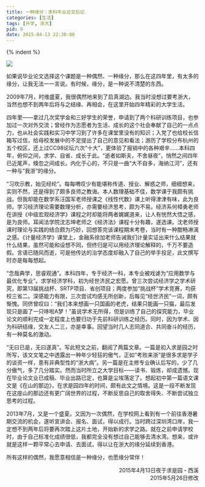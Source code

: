 ```yaml
---
title: 一种缘分：本科毕业论文后记
categories: [生活]
tags: [升学, 浙大]
pid: 9
date: 2015-04-13 22:30:00
---
```


<!-- 段首空两格 -->{% indent %} 

![](https://cos.pinlyu.com/post/2015/9-farewell.jpg#650x)

如果说毕业论文选择这个课题是一种偶然、一种缘分，那么在这四年里，有太多的缘分，让我无法一一言说。有时候，缘分，是一种说不清楚的东西。
<!--more-->

2009年7月，时维盛夏，我很偶然地来到了启真湖边。我当时没想过要考浙大，当然也想不到两年后将与之结缘、再相会，在这里开始四年精彩的大学生活。

四年里——拿过几次奖学金和三好学生的荣誉，申请到了两个科研训练项目，也参加过一次对外交流；曾经作为志愿者为生活、成长的这个社会奉献了自己的一点点力，也从社会实践和实习中学习到了许多在课堂里没有的知识；入党了也给校长信箱写过信，给母校发展中的不足提出了自己的意见和看法；游历了学校分布杭州的五个校区，还上过CC98论坛六次“十大”，更体验了报销中的各种艰辛……本科四年，俯仰之间，求学、自省、成长于此。“逝者如斯夫，不舍昼夜”，悄然之间四年已近尾声，倏忽之间成长。内化于心的，不只是一曲“大不自多，海纳江河”，还有一种与“我浙”的缘分。

“习坎示教，始见经纶”。每每喟叹少有能堪称传道、授业、解惑之师，细细想来，实则不然，还是得到了颇多良师之教诲。本人数理基础不佳，数学课于我颇有挑战。但我却能在数学系汪国军老师授课之《线性代数》课上听得津津有味，此为良师。学习经济理论需要数理分析，亦需要经济思考，颇为不易。经济系何樟勇老师在讲授《中级宏观经济学》课程之时却能将两者娓娓道来，让人有恍然大悟之感，是为良师。耳闻法学院沈志坤老师之《经济法》课程十分有趣，遂选课。沈老师授课时理论与实践的结合颇为巧妙，回想答完该课程期末考卷，当时有一种酣畅淋漓之感。《计量经济学》课堂上，金融系徐加老师告诫我们计量实证出来什么结果就什么结果，虽然可能和设想不同，但终归是可以用经济理论解释的，千万不要造假。言语已随风而逝，可是他传达的治学态度却融入了自己的举手投足，此文撰写时亦是每每想起。

“念哉典学，思睿观通”。本科四年，专于经济一科，本专业被戏谑为“应用数学与最优化专业”。求学经济学科，初为经世济民之宏愿。曾三次尝试经济学之学术研究，即第13届挑战杯、SRTP项目、省创项目；两度参加“挑战杯”学术竞赛，均获校三省二。深感能力有限，三次尝试均感无所创新，后每见“经世济民”一词，颇有惭愧。同侪曾叹曰：“我们本来想画一只国画的老虎，结果只能画一只猫，最后发现只是画了一只哆啦A梦！”虽说学术无所得，但是训练了自己的探究能力，毕业论文的顺利完成一定程度上也要归功于先前科研训练之经历。同时，因为学术、因为科研结缘，交友人二三，亦是幸事。回望当时几人志同道合、共同奋斗的经历，有一种莫名的激动。

“无曰已是，无曰遂真”。写此短文之前，翻阅了两篇文章。一篇是初入求是园之时所写，该文文笔之中透露出一种年少轻狂的傲气，正如“考败来浙”是很多求是学子的谈资一样，患有非典型性的“浙大病”。另一篇是在主修专业确认后写的，少了几分傲气，多了几分踏实。然而当时所立之大学目标——读书、锻炼，却成遗憾。现在毕业论文业已成稿、毕业出路已定，也算是尘埃落定了。想起初中第一篇语文课文是《在山的那边》，在求是园四年的时间，颇有此文之情境。这是一段不断发现在这座山的那边还有更广阔世界的过程，不断反思自己的取舍得失、不断尝试独立思考的过程。

2013年7月，又是一个盛夏。又因为一次偶然，在学校网上看到有一个前往香港暑期交流的机会，遂听宣讲会、报名、面试，得以成行。当时跨过深圳湾口岸，我一定想不到两年后将要再次踏上这片土地，开始新的求学之路。就在之前申请学校时，由于自己标准化成绩很低，我都完全没有想过自己能够去清水湾。想来，或许就是这样一颗平常心去申请、去面试，得以让在浙大的缘分延续到香港。

所有这样的偶然，我愿意相信是一种缘分，也愿缘分常伴！

<p align="right">
2015年4月13日夜于求是园・西溪<br/>
2015年5月26日修改
</p>